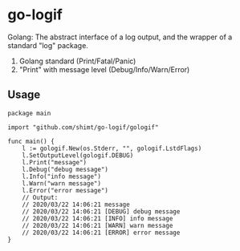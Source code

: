 # go-logif

Golang: The abstract interface of a log output, and the wrapper of a standard "log" package.

1) Golang standard (Print/Fatal/Panic)
2) "Print" with message level (Debug/Info/Warn/Error)

## Usage

```golang
package main

import "github.com/shimt/go-logif/gologif"

func main() {
    l := gologif.New(os.Stderr, "", gologif.LstdFlags)
	l.SetOutputLevel(gologif.DEBUG)
	l.Print("message")
	l.Debug("debug message")
	l.Info("info message")
	l.Warn("warn message")
	l.Error("error message")
    // Output:
    // 2020/03/22 14:06:21 message
    // 2020/03/22 14:06:21 [DEBUG] debug message
    // 2020/03/22 14:06:21 [INFO] info message
    // 2020/03/22 14:06:21 [WARN] warn message
    // 2020/03/22 14:06:21 [ERROR] error message
}
```

